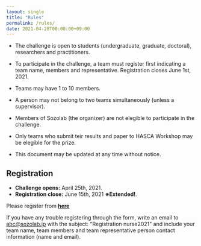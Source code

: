 ```yaml
---
layout: single
title: "Rules"
permalink: /rules/
date: 2021-04-28T00:00:00+09:00
---
```


- The challenge is open to students (undergraduate, graduate, doctoral), researchers and practitioners.

- To participate in the challenge, a team must register first indicating a team name, members and representative. Registration closes June 1st, 2021.

- Teams may have 1 to 10 members.

- A person may not belong to two teams simultaneously (unless a supervisor).

- Members of Sozolab (the organizer) are not elegible to participate in the challenge.

- Only teams who submit teir results and paper to HASCA Workshop may be elegible for the prize.

- This document may be updated at any time without notice.


## Registration
- __Challenge opens:__ April 25th, 2021.
- __Registration close:__ June 15th, 2021 __※Extended!__.

Please register from __[here](https://forms.gle/RJ42Z53eVhnVSeGE7)__


If you have any trouble registering through the form, write an email to abc@sozolab.jp with the subject: "Registration nurse2021" and include your team name, team members and team representative person contact information (name and email).
